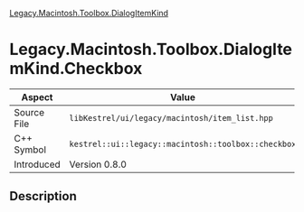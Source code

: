 [Legacy.Macintosh.Toolbox.DialogItemKind](index.md)
# Legacy.Macintosh.Toolbox.DialogItemKind.Checkbox
| Aspect | Value |
| --- | --- |
| Source File | `libKestrel/ui/legacy/macintosh/item_list.hpp` |
| C++ Symbol | `kestrel::ui::legacy::macintosh::toolbox::checkbox` |
| Introduced | Version 0.8.0 |
## Description
